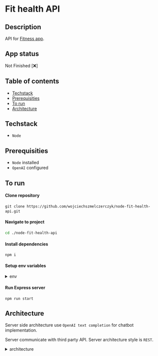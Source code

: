 # Fit health API

## Description

API for [Fitness app](https://github.com/wojciechszmelczerczyk/fit-health-app).

## App status

Not Finished [❌]

## Table of contents

- [Techstack](#techstack)
- [Prerequisities](#prerequisities)
- [To run](#to-run)
- [Architecture](#architecture)

## Techstack

- `Node`

## Prerequisities

- `Node` installed
- `OpenAI` configured

## To run

#### Clone repository

```
git clone https://github.com/wojciechszmelczerczyk/node-fit-health-api.git
```

#### Navigate to project

```sh
cd ./node-fit-health-api
```

#### Install dependencies

```
npm i
```

#### Setup env variables

<details>
<summary>env</summary>

```dockerfile

# OpenAI

OPENAI_API_KEY=


```

</details>

#### Run Express server

```
npm run start
```

## Architecture

Server side architecture use `OpenAI text completion` for chatbot implementation.

Server communicate with third party API. Server architecture style is `REST`.

<details>
<summary>architecture</summary>
<img src="./.github/img/backend-arch.png">

</details>
